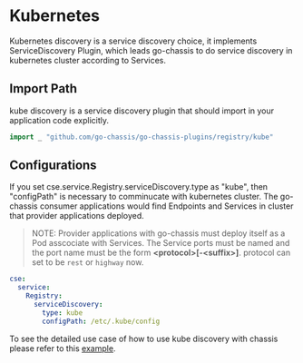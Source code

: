 # Kubernetes

Kubernetes discovery is a service discovery choice, it implements ServiceDiscovery Plugin,
which leads go-chassis to do service discovery in kubernetes cluster according to Services. 

## Import Path

kube discovery is a service discovery plugin that should import in your application code explicitly.

```go
import _ "github.com/go-chassis/go-chassis-plugins/registry/kube"
```

## Configurations

If you set cse.service.Registry.serviceDiscovery.type as "kube", then "configPath" is necessary to comminucate with kubernetes cluster. The go-chassis consumer applications would find Endpoints and Services in cluster that provider applications deployed.

> NOTE:  Provider applications with go-chassis must deploy itself as a Pod asscociate with Services. The Service ports must be named and the port name must be the form **\<protocol>[-\<suffix>]**. protocol can set to be `rest` or `highway` now.

```yaml
cse:
  service:
    Registry:
      serviceDiscovery:
        type: kube
        configPath: /etc/.kube/config
```

To see the detailed use case of how to use kube discovery 
with chassis please refer to this 
[example](https://github.com/go-chassis/go-chassis-examples/tree/master/kube).